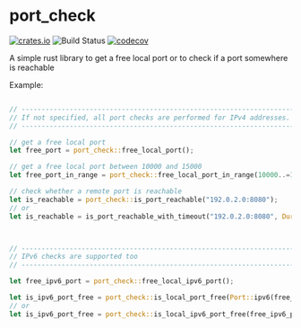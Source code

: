 # port_check
[![crates.io](https://img.shields.io/crates/v/port_check.svg)](https://crates.io/crates/port_check)
![Build Status](https://github.com/ufoscout/port-check-rs/actions/workflows/build_and_test.yml/badge.svg)
[![codecov](https://codecov.io/gh/ufoscout/port-check-rs/branch/master/graph/badge.svg)](https://codecov.io/gh/ufoscout/port-check-rs)

A simple rust library to get a free local port or to check if a port somewhere is reachable

Example:
```rust

// --------------------------------------------------------------------
// If not specified, all port checks are performed for IPv4 addresses.
// --------------------------------------------------------------------

// get a free local port
let free_port = port_check::free_local_port();

// get a free local port between 10000 and 15000
let free_port_in_range = port_check::free_local_port_in_range(10000..=15000);

// check whether a remote port is reachable
let is_reachable = port_check::is_port_reachable("192.0.2.0:8080");
// or
let is_reachable = is_port_reachable_with_timeout("192.0.2.0:8080", Duration::from_millis(10_000));



// --------------------------------------------------------------------
// IPv6 checks are supported too
// --------------------------------------------------------------------

let free_ipv6_port = port_check::free_local_ipv6_port();

let is_ipv6_port_free = port_check::is_local_port_free(Port::ipv6(free_ipv6_port))
// or
let is_ipv6_port_free = port_check::is_local_ipv6_port_free(free_ipv6_port)

```